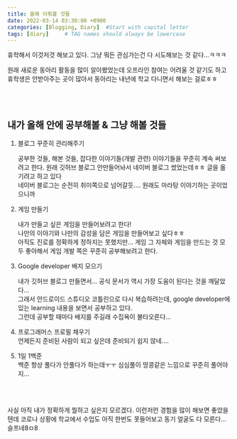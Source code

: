 ```yaml
---
title: 올해 이뤄볼 것들
date: 2022-03-14 03:30:00 +0900
categories: [Blogging, Diary]  #Start with capital letter
tags: [diary]     # TAG names should always be lowercase
---
```


휴학해서 이것저것 해보고 있다.
그냥 뭐든 관심가는건 다 시도해보는 것 같다...ㅋㅋㅋ

원래 새로운 동아리 활동을 많이 알아봤었는데 오프라인 참여는 어려울 것 같기도 하고 휴학생은 안받아주는 곳이 많아서 동아리는 내년에 학교 다니면서 해보는 걸로ㅎㅎ

<br>
<br>

내가 올해 안에 공부해볼 & 그냥 해볼 것들
--------------------------------------

1. 블로그 꾸준히 관리해주기
   
    공부한 것들, 해본 것들, 잡다한 이야기들(개발 관련) 이야기들을 꾸준히 계속 써보려고 한다. 원래 깃허브 블로그 안만들어놔서 네이버 블로그 썼었는데ㅎㅎ 글을 옮기려고 하고 있다
    <br>
    네이버 블로그는 순전히 취미쪽으로 넘어갈듯.... 원래도 마라탕 이야기하는 곳이었으니까<br>   
2. 게임 만들기
   
   내가 만들고 싶은 게임을 만들어보려고 한다!<br>
   나만의 이야기와 나만의 감성을 담은 게임을 만들어보고 싶다ㅎㅎ<br>
   아직도 진로를 정확하게 정하지는 못했지만... 게임 그 자체와 게임을 만드는 것 모두 좋아해서 게임 개발 쪽은 꾸준히 공부해보려고 한다.<br>   
3. Google developer 배지 모으기

    내가 깃허브 블로그 만들면서... 공식 문서가 역시 가장 도움이 된다는 것을 깨달았다...<br>
    그래서 안드로이드 스튜디오 코틀린으로 다시 복습하려는데, google developer에 있는 learning 내용을 보면서 공부하고 있다.<br>
    그런데 공부할 때마다 배지를 주길래 수집욕이 불타오른다...<br>   
4. 프로그래머스 프로필 채우기   
    언제든지 준비된 사람이 되고 싶은데 준비되기 쉽지 않네....       
5. 1일 1백준   
   백준 항상 풀다가 안풀다가 하는데ㅜㅜ 심심풀이 땅콩같은 느낌으로 꾸준히 풀어야지...



<br>
<br>

사실 아직 내가 정확하게 뭘하고 싶은지 모르겠다. 이런저런 경험을 많이 해보면 좋았을텐데 코로나 상황에 학교에서 수업도 아직 한번도 못들어보고 동기 얼굴도 다 모른다... 슬프네8ㅁ8